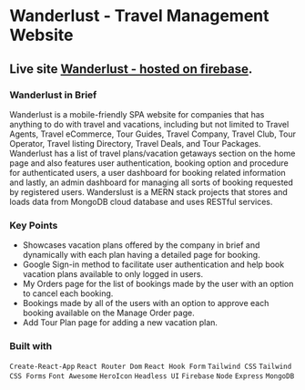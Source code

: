 # Wanderlust - Travel Management Website

## Live site [Wanderlust - hosted on firebase](https://wanderlust-c746b.web.app/).

### Wanderlust in Brief

Wanderlust is a mobile-friendly SPA website for companies that has anything to do with travel and vacations, including but not limited to  Travel Agents, Travel eCommerce, Tour Guides, Travel Company, Travel Club, Tour Operator, Travel listing Directory, Travel Deals, and Tour Packages. Wanderlust has a list of travel plans/vacation getaways section on the home page and also features user authentication, booking option and procedure for authenticated users, a user dashboard for booking related information and lastly, an admin dashboard for managing all sorts of booking requested by registered users. Wanderslust is a MERN stack projects that stores and loads data from MongoDB cloud database and uses RESTful services.

### Key Points
- Showcases vacation plans offered by the company in brief and dynamically with each plan having a detailed page for booking.
- Google Sign-in method to facilitate user authentication and help book vacation plans available to only logged in users.
- My Orders page for the list of bookings made by the user with an option to cancel each booking.
- Bookings made by all of the users with an option to approve each booking available on the Manage Order page.
- Add Tour Plan page for adding a new vacation plan.

### Built with
`Create-React-App` `React Router Dom` `React Hook Form` `Tailwind CSS` `Tailwind CSS Forms` `Font Awesome` `HeroIcon` `Headless UI` `Firebase` `Node` `Express` `MongoDB` 
